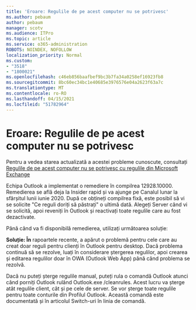 ```yaml
---
title: 'Eroare: Regulile de pe acest computer nu se potrivesc'
ms.author: pebaum
author: pebaum
manager: scotv
ms.audience: ITPro
ms.topic: article
ms.service: o365-administration
ROBOTS: NOINDEX, NOFOLLOW
localization_priority: Normal
ms.custom:
- "3518"
- "1800021"
ms.openlocfilehash: c46eb856baafbef9bc3b7fa34a0258ef16923fb8
ms.sourcegitcommit: 8bc60ec34bc1e40685e3976576e04a2623f63a7c
ms.translationtype: MT
ms.contentlocale: ro-RO
ms.lasthandoff: 04/15/2021
ms.locfileid: "51782964"
---
```

# <a name="error-the-rules-on-this-computer-do-not-match"></a>Eroare: Regulile de pe acest computer nu se potrivesc

Pentru a vedea starea actualizată a acestei probleme cunoscute, consultați [Regulile de pe acest computer nu se potrivesc cu regulile din Microsoft Exchange](https://support.office.com/article/d032e037-b224-429e-b325-633afde9b5f0)

Echipa Outlook a implementat o remediere în compilrea 12928.10000. Remedierea se află deja la Insider rapid și va ajunge pe Canalul lunar la sfârșitul lunii iunie 2020. După ce obțineți compilrea fixă, este posibil să vi se solicite "Ce reguli doriți să păstrați" o ultimă dată. Alegeți Server când vi se solicită, apoi reveniți în Outlook și reactivați toate regulile care au fost dezactivate.

Până când va fi disponibilă remedierea, utilizați următoarea soluție:

**Soluție: În** rapoartele recente, a apărut o problemă pentru cele care au creat doar reguli pentru clienți în Outlook pentru desktop. Dacă problema continuă să se rezolve, luați în considerare ștergerea regulilor, apoi crearea și editarea regulilor doar în OWA (Outlook Web App) până când problema se rezolvă.

Dacă nu puteți șterge regulile manual, puteți rula o comandă Outlook atunci când porniți Outlook rulând Outlook.exe /cleanrules. Acest lucru va șterge atât regulile client, cât și pe cele de server. Se vor șterge toate regulile pentru toate conturile din Profilul Outlook. Această comandă este documentată și în articolul Switch-uri în linia de comandă.

